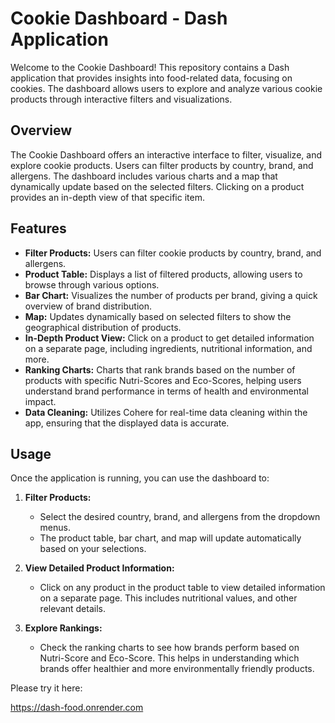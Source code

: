 # Cookie Dashboard - Dash Application

Welcome to the Cookie Dashboard! This repository contains a Dash application that provides insights into food-related data, focusing on cookies. The dashboard allows users to explore and analyze various cookie products through interactive filters and visualizations.

## Overview

The Cookie Dashboard offers an interactive interface to filter, visualize, and explore cookie products. Users can filter products by country, brand, and allergens. The dashboard includes various charts and a map that dynamically update based on the selected filters. Clicking on a product provides an in-depth view of that specific item.

## Features

-   **Filter Products:** Users can filter cookie products by country, brand, and allergens.
-   **Product Table:** Displays a list of filtered products, allowing users to browse through various options.
-   **Bar Chart:** Visualizes the number of products per brand, giving a quick overview of brand distribution.
-   **Map:** Updates dynamically based on selected filters to show the geographical distribution of products.
-   **In-Depth Product View:** Click on a product to get detailed information on a separate page, including ingredients, nutritional information, and more.
-   **Ranking Charts:** Charts that rank brands based on the number of products with specific Nutri-Scores and Eco-Scores, helping users understand brand performance in terms of health and environmental impact.
-   **Data Cleaning:** Utilizes Cohere for real-time data cleaning within the app, ensuring that the displayed data is accurate.

## Usage

Once the application is running, you can use the dashboard to:

1. **Filter Products:**

    - Select the desired country, brand, and allergens from the dropdown menus.
    - The product table, bar chart, and map will update automatically based on your selections.

2. **View Detailed Product Information:**

    - Click on any product in the product table to view detailed information on a separate page. This includes nutritional values, and other relevant details.

3. **Explore Rankings:**
    - Check the ranking charts to see how brands perform based on Nutri-Score and Eco-Score. This helps in understanding which brands offer healthier and more environmentally friendly products.

Please try it here:

https://dash-food.onrender.com
